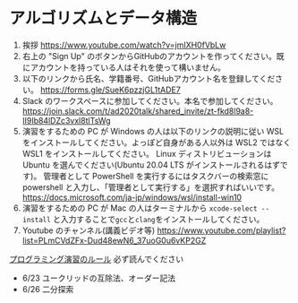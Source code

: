 # アルゴリズムとデータ構造

1. 挨拶
https://www.youtube.com/watch?v=jmIXH0fVbLw
1. 右上の "Sign Up" のボタンからGitHubのアカウントを作ってください。既にアカウントを持っている人はそれを使って構いません。
1. 以下のリンクから氏名、学籍番号、GitHubアカウント名を登録してください。
https://forms.gle/SueK6pzzjGL1tADE7
1. Slack のワークスペースに参加してください。本名で参加してください。
https://join.slack.com/t/ad2020talk/shared_invite/zt-fkd8l9a8-lI9Ib84lDZc3vxl8tlTsWg
1. 演習をするための PC が Windows の人は以下のリンクの説明に従い WSL をインストールしてください。よっぽど自身がある人以外は WSL2 ではなく WSL1 をインストールしてください。
Linux ディストリビューションは Ubuntu を選んでください(Ubuntu 20.04 LTS がインストールされるはずです)。
管理者として PowerShell を実行するにはタスクバーの検索窓に powershell と入力し、「管理者として実行する」を選択すればいいです。
https://docs.microsoft.com/ja-jp/windows/wsl/install-win10
1. 演習をするための PC が Mac の人はターミナルから `xcode-select --install` と入力することで`gcc`と`clang`をインストールしてください。
1. Youtube のチャンネル(講義ビデオ等)
https://www.youtube.com/playlist?list=PLmCVdZFx-Dud48ewN6_37uoG0u6vKP2GZ

[プログラミング演習のルール](/RULES.md) 必ず読んでください

* 6/23 ユークリッドの互除法、オーダー記法
* 6/26 二分探索
